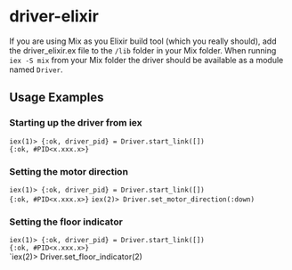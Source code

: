 # driver-elixir
If you are using Mix as you Elixir build tool (which you really should), add the driver_elixir.ex file to the `/lib` folder in your Mix folder. When running `iex -S mix` from your Mix folder the driver should be available as a module named `Driver`.

## Usage Examples
### Starting up the driver from iex
`iex(1)> {:ok, driver_pid} = Driver.start_link([])`  
`{:ok, #PID<x.xxx.x>}`  
### Setting the motor direction
`iex(1)> {:ok, driver_pid} = Driver.start_link([])`  
`{:ok, #PID<x.xxx.x>}`
`iex(2)> Driver.set_motor_direction(:down)`
### Setting the floor indicator
`iex(1)> {:ok, driver_pid} = Driver.start_link([])`  
`{:ok, #PID<x.xxx.x>}`  
`iex(2)> Driver.set_floor_indicator(2)
